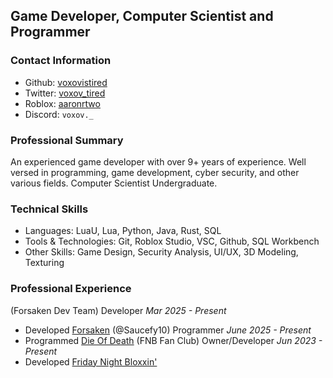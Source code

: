 ## Game Developer, Computer Scientist and Programmer

### Contact Information
- Github: [voxovistired](https://github.com/voxovistired)
- Twitter: [voxov_tired](https://x.com/voxov_tired)
- Roblox: [aaronrtwo](https://www.roblox.com/users/87009930/profile)
- Discord: ``voxov._``

### Professional Summary
An experienced game developer with over 9+ years of experience. Well versed in programming, game development, cyber security, and other various fields.
Computer Scientist Undergraduate.

### Technical Skills
- Languages: LuaU, Lua, Python, Java, Rust, SQL
- Tools & Technologies: Git, Roblox Studio, VSC, Github, SQL Workbench
- Other Skills: Game Design, Security Analysis, UI/UX, 3D Modeling, Texturing

### Professional Experience
(Forsaken Dev Team)
Developer
*Mar 2025 - Present*
- Developed [Forsaken](https://www.roblox.com/games/18687417158/Forsaken)
(@Saucefy10)
Programmer
*June 2025 - Present*
- Programmed [Die Of Death](https://www.roblox.com/games/71895508397153/Die-of-Death)
(FNB Fan Club)
Owner/Developer
*Jun 2023 - Present*
- Developed [Friday Night Bloxxin'](https://www.roblox.com/games/7603193259/Friday-Night-Bloxxin)
